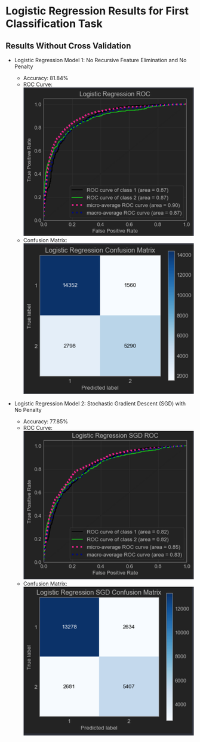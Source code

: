 # Logistic Regression Results for First Classification Task

## Results Without Cross Validation

- Logistic Regression Model 1: No Recursive Feature Elimination and No Penalty
  - Accuracy: 81.84%
  - ROC Curve: ![](../../../images/logistic-regression/logistic-regression-roc-curve.png)
  - Confusion Matrix: ![](../../../images/logistic-regression/logistic-regression-confusion-matrix.png)


- Logistic Regression Model 2: Stochastic Gradient Descent (SGD) with No Penalty
  - Accuracy: 77.85%
  - ROC Curve: ![](../../../images/logistic-regression/sgd-log-reg-np-roc-curve.png)
  - Confusion Matrix: ![](../../../images/logistic-regression/sgd-log-reg-np-confusion-matrix.png)
